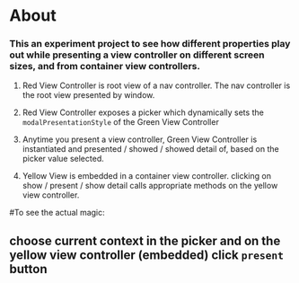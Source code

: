 #  About

### This an experiment project to see how different properties play out while presenting a view controller on different screen sizes, and from container view controllers.

1. Red View Controller is root view of a nav controller. The nav controller is the root view presented by window.

2. Red View Controller exposes a picker which dynamically sets the `modalPresentationStyle` of the Green View Controller 

3. Anytime you present a view controller, Green View Controller is instantiated and presented / showed / showed detail of, based on the picker value selected.

4. Yellow View is embedded in a container view controller. clicking on show / present / show detail calls appropriate methods on the yellow view controller.

#To see the actual magic:
## choose current context in the picker and on the yellow view controller (embedded) click `present` button  


